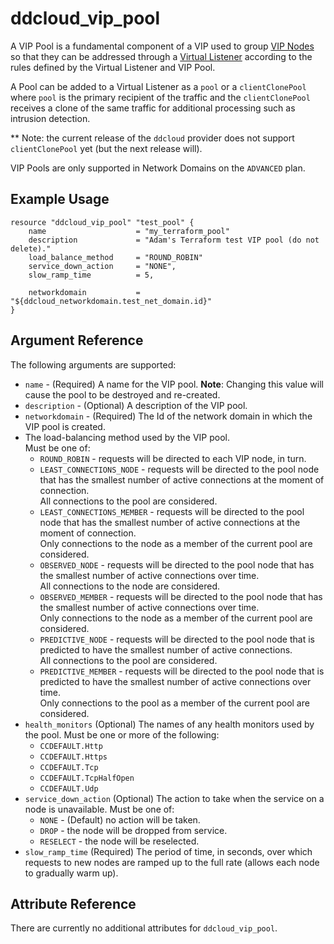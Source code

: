# ddcloud\_vip\_pool

A VIP Pool is a fundamental component of a VIP used to group [VIP Nodes](vip_node.md) so that they can be addressed through a [Virtual Listener](virtual_listener.md) according to the rules defined by the Virtual Listener and VIP Pool.

A Pool can be added to a Virtual Listener as a `pool` or a `clientClonePool` where `pool` is the primary recipient of the traffic and the `clientClonePool` receives a clone of the same traffic for additional processing such as intrusion detection.

** Note: the current release of the `ddcloud` provider does not support `clientClonePool` yet (but the next release will).

VIP Pools are only supported in Network Domains on the `ADVANCED` plan.

## Example Usage

```
resource "ddcloud_vip_pool" "test_pool" {
	name					= "my_terraform_pool"
	description 			= "Adam's Terraform test VIP pool (do not delete)."
	load_balance_method		= "ROUND_ROBIN"
	service_down_action		= "NONE",
	slow_ramp_time			= 5,

	networkdomain 			= "${ddcloud_networkdomain.test_net_domain.id}"
}
```

## Argument Reference

The following arguments are supported:

* `name` - (Required) A name for the VIP pool. **Note**: Changing this value will cause the pool to be destroyed and re-created.
* `description` - (Optional) A description of the VIP pool.
* `networkdomain` - (Required) The Id of the network domain in which the VIP pool is created.
* The load-balancing method used by the VIP pool.  
  Must be one of:
	* `ROUND_ROBIN` - requests will be directed to each VIP node, in turn.
	* `LEAST_CONNECTIONS_NODE` - requests will be directed to the pool node that has the smallest number of active connections at the moment of connection.  
	  All connections to the pool are considered.
	* `LEAST_CONNECTIONS_MEMBER` - requests will be directed to the pool node that has the smallest number of active connections at the moment of connection.  
	  Only connections to the node as a member of the current pool are considered.
	* `OBSERVED_NODE` - requests will be directed to the pool node that has the smallest number of active connections over time.  
	  All connections to the node are considered.
	* `OBSERVED_MEMBER` - requests will be directed to the pool node that has the smallest number of active connections over time.  
	  Only connections to the node as a member of the current pool are considered.
	* `PREDICTIVE_NODE` - requests will be directed to the pool node that is predicted to have the smallest number of active connections.  
	  All connections to the pool are considered.
	* `PREDICTIVE_MEMBER` - requests will be directed to the pool node that is predicted to have the smallest number of active connections over time.  
	  Only connections to the pool as a member of the current pool are considered.
* `health_monitors` (Optional) The names of any health monitors used by the pool.
   Must be one or more of the following:
	 * `CCDEFAULT.Http`
	 * `CCDEFAULT.Https`
	 * `CCDEFAULT.Tcp`
	 * `CCDEFAULT.TcpHalfOpen`
	 * `CCDEFAULT.Udp`
* `service_down_action` (Optional) The action to take when the service on a node is unavailable. Must be one of:
	* `NONE` - (Default) no action will be taken.
	* `DROP` - the node will be dropped from service.
	* `RESELECT` - the node will be reselected.
* `slow_ramp_time` (Required) The period of time, in seconds, over which requests to new nodes are ramped up to the full rate (allows each node to gradually warm up).

## Attribute Reference

There are currently no additional attributes for `ddcloud_vip_pool`.
